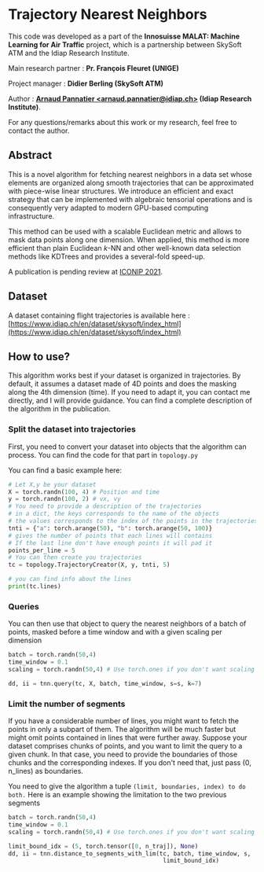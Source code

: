 # Trajectory Nearest Neighbors

This code was developed as a part of the **Innosuisse MALAT: Machine Learning for Air Traffic** project, which is a partnership between SkySoft ATM and the Idiap Research Institute.

Main research partner : **Pr. François Fleuret (UNIGE)**

Project manager : **Didier Berling (SkySoft ATM)**

Author : **[Arnaud Pannatier \<arnaud.pannatier@idiap.ch\>](mailto:arnaud.pannatier@idiap.ch) (Idiap Research Institute)**.

For any questions/remarks about this work or my research, feel free to contact the author.

## Abstract

This is a novel algorithm for fetching nearest neighbors in a data set whose elements are organized along smooth trajectories that can be approximated with piece-wise linear structures.
We introduce an efficient and exact strategy that can be implemented with algebraic tensorial operations and is consequently very adapted to modern GPU-based computing infrastructure.

This method can be used with a scalable Euclidean metric and allows to mask data points along one dimension.
When applied, this method is more efficient than plain Euclidean $k$-NN and other well-known data selection methods like KDTrees and provides a several-fold speed-up.

A publication is pending review at [ICONIP 2021](https://iconip2021.apnns.org/).

## Dataset

A dataset containing flight trajectories is available here : [https://www.idiap.ch/en/dataset/skysoft/index_html](https://www.idiap.ch/en/dataset/skysoft/index_html)

## How to use?

This algorithm works best if your dataset is organized in trajectories.
By default, it assumes a dataset made of 4D points and does the masking along the 4th dimension (time).
If you need to adapt it, you can contact me directly, and I will provide guidance.
You can find a complete description of the algorithm in the publication.

### Split the dataset into trajectories

First, you need to convert your dataset into objects that the algorithm can process.
You can find the code for that part in `topology.py`

You can find a basic example here:

```python
# Let X,y be your dataset
X = torch.randn(100, 4) # Position and time
y = torch.randn(100, 2) # vx, vy
# You need to provide a description of the trajectories
# in a dict, the keys corresponds to the name of the objects
# the values corresponds to the index of the points in the trajectories
tnti = {"a": torch.arange(50), "b": torch.arange(50, 100)}
# gives the number of points that each lines will contains
# If the last line don't have enough points it will pad it
points_per_line = 5
# You can then create you trajectories
tc = topology.TrajectoryCreator(X, y, tnti, 5)

# you can find info about the lines
print(tc.lines)
```

### Queries

You can then use that object to query the nearest neighbors of a batch of points, masked before a time window and with a given scaling per dimension

```python
batch = torch.randn(50,4)
time_window = 0.1
scaling = torch.randn(50,4) # Use torch.ones if you don't want scaling

dd, ii = tnn.query(tc, X, batch, time_window, s=s, k=7)
```

### Limit the number of segments

If you have a considerable number of lines, you might want to fetch the points in only
a subpart of them. The algorithm will be much faster but might omit points contained in lines that were further away.
Suppose your dataset comprises chunks of points, and you want to limit the query to a given chunk.
In that case, you need to provide the boundaries of those chunks and the corresponding indexes.
If you don't need that, just pass (0, n_lines) as boundaries.

You need to give the algorithm a tuple `(limit, boundaries, index) to do both.`
Here is an example showing the limitation to the two previous segments

```python
batch = torch.randn(50,4)
time_window = 0.1
scaling = torch.randn(50,4) # Use torch.ones if you don't want scaling

limit_bound_idx = (5, torch.tensor([0, n_traj]), None)
dd, ii = tnn.distance_to_segments_with_lim(tc, batch, time_window, s,
                                            limit_bound_idx)
```

